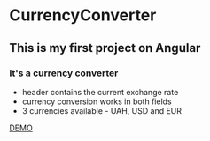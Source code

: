 # CurrencyConverter

## This is my first project on Angular

### It's a currency converter

  - header contains the current exchange rate
  - currency conversion works in both fields
  - 3 currencies available - UAH, USD and EUR


[DEMO](https://vladskoromnyi.github.io/angular-currency-converter/angular-currency-converter/)
